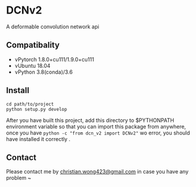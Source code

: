 # DCNv2
A deformable convolution network api 

## Compatibality
- vPytorch 1.8.0+cu111/1.9.0+cu111
- vUbuntu 18.04 
- vPython 3.8(conda)/3.6

## Install
  ```
  cd path/to/project
  python setup.py develop
  ```
  After you have built this project, add this directory to $PYTHONPATH environment variable so that you can import this package from anywhere,
  once you have `python -c "from dcn_v2 import DCNv2"` wo error, you should have installed it correctly . 
  
  
## Contact
Please contact me by christian.wong423@gmail.com in case you have any problem ~
